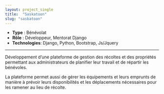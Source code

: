 ```yaml
---
layout: project_single
title:  "Saskatoon"
slug: "saskatoon"
---
```


* **Type** : Bénévolat
* **Rôle** : Développeur, Mentorat Django
* **Technologies**: Django, Python, Bootstrap, Js/Jquery

---

Développement d’une plateforme de gestion des récoltes et des 
propriétés permettant aux administrateurs de planifier leur travail 
et de répartir les bénévoles.

La plateforme permet aussi de gérer les équipements et leurs emprunts 
de manière à prévoir leurs disponibilités et les déplacements 
nécessaires pour les ramener au lieu de récolte.
